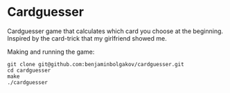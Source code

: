 # Cardguesser

Cardguesser game that calculates which card you choose at the beginning. Inspired by the card-trick that my girlfriend showed me.

Making and running the game:

```
git clone git@github.com:benjaminbolgakov/cardguesser.git
cd cardguesser
make
./cardguesser
```
